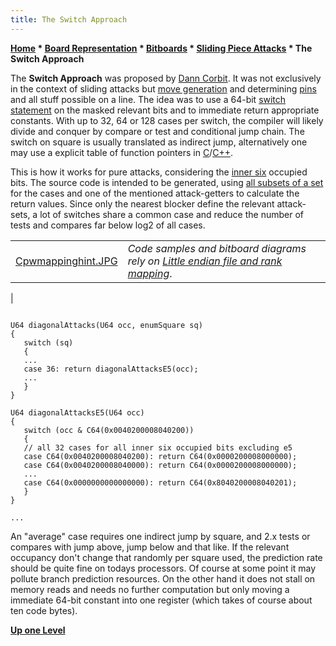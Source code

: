 ```yaml
---
title: The Switch Approach
---
```

**[Home](Home "Home") \* [Board Representation](Board_Representation "Board Representation") \* [Bitboards](Bitboards "Bitboards") \* [Sliding Piece Attacks](Sliding_Piece_Attacks "Sliding Piece Attacks") \* The Switch Approach**


The **Switch Approach** was proposed by [Dann Corbit](Dann_Corbit "Dann Corbit"). It was not exclusively in the context of sliding attacks but [move generation](Move_Generation "Move Generation") and determining [pins](Pin "Pin") and all stuff possible on a line. The idea was to use a 64-bit [switch statement](https://en.wikipedia.org/wiki/Switch_statement) on the masked relevant bits and to immediate return appropriate constants. With up to 32, 64 or 128 cases per switch, the compiler will likely divide and conquer by compare or test and conditional jump chain. The switch on square is usually translated as indirect jump, alternatively one may use a explicit table of function pointers in [C](C "C")/[C++](Cpp "Cpp").


This is how it works for pure attacks, considering the [inner six](First_Rank_Attacks#TheOuterSquares "First Rank Attacks") occupied bits. The source code is intended to be generated, using [all subsets of a set](Traversing_Subsets_of_a_Set "Traversing Subsets of a Set") for the cases and one of the mentioned attack-getters to calculate the return values. Since only the nearest blocker define the relevant attack-sets, a lot of switches share a common case and reduce the number of tests and compares far below log2 of all cases.





|  |  |
| --- | --- |
| [Cpwmappinghint.JPG](Square_Mapping_Considerations "Square Mapping Considerations")  | *Code samples and bitboard diagrams rely on [Little endian file and rank mapping](Square_Mapping_Considerations#LittleEndianRankFileMapping "Square Mapping Considerations")*.
 |



```

U64 diagonalAttacks(U64 occ, enumSquare sq)
{
   switch (sq)
   {
   ...
   case 36: return diagonalAttacksE5(occ);
   ...
   }
}

U64 diagonalAttacksE5(U64 occ)
{
   switch (occ & C64(0x0040200008040200))
   {
   // all 32 cases for all inner six occupied bits excluding e5
   case C64(0x0040200008040200): return C64(0x0000200008000000);
   case C64(0x0040200008040000): return C64(0x0000200008000000);
   ...
   case C64(0x0000000000000000): return C64(0x8040200008040201);
   }
}

...

```

An "average" case requires one indirect jump by square, and 2.x tests or compares with jump above, jump below and that like. If the relevant occupancy don't change that randomly per square used, the prediction rate should be quite fine on todays processors. Of course at some point it may pollute branch prediction resources. On the other hand it does not stall on memory reads and needs no further computation but only moving a immediate 64-bit constant into one register (which takes of course about ten code bytes).


**[Up one Level](Sliding_Piece_Attacks "Sliding Piece Attacks")**







 

